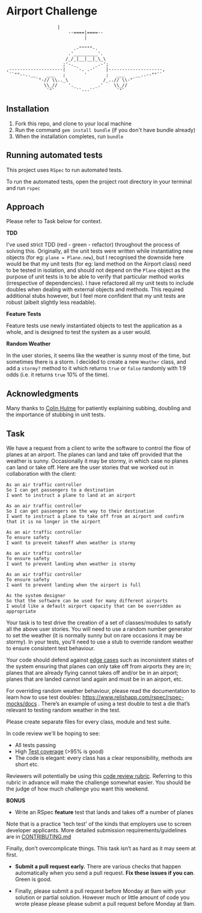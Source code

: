 Airport Challenge
=================
```
                   |
                       --====|====--
                             |  

                         .-"""""-. 
                       .'_________'. 
                      /_/_|__|__|_\_\
                     ;'-._       _.-';
,--------------------|    `-. .-'    |--------------------,
 ``""--..__    ___   ;       '       ;   ___    __..--""``
           `"-// \\.._\             /_..// \\-"`
              \\_//    '._       _.'    \\_//
               `"`        ``---``        `"`

```

Installation
-------

1. Fork this repo, and clone to your local machine
2. Run the command `gem install bundle` (if you don't have bundle already)
3. When the installation completes, run `bundle`

Running automated tests
-------
This project uses `RSpec` to run automated tests. 

To run the automated tests, open the project root directory in your terminal and run `rspec`

Approach
-------
Please refer to Task below for context.

**TDD**

I've used strict TDD (red - green - refactor) throughout the process of solving this. Originally, all the unit tests were written while instantiating new objects (for eg: `plane = Plane.new`), but I recognised the downside here would be that my unit tests (for eg: land method on the Airport class) need to be tested in isolation, and should not depend on the `Plane` object as the purpose of unit tests is to be able to verify that particular method works (irrespective of dependencies). I have refactored all my unit tests to include doubles when dealing with external objects and methods. This required additional stubs however, but I feel more confident that my unit tests are robust (albeit slightly less readable). 

**Feature Tests**

Feature tests use newly instantiated objects to test the application as a whole, and is designed to test the system as a user would.

**Random Weather**

In the user stories, it seems like the weather is sunny most of the time, but sometimes there is a storm. I decided to create a new `Weather` class, and add a `stormy?` method to it which returns `true` or `false` randomly with 1:9 odds (i.e. it returns `true` 10% of the time).

Acknowledgments
-------
Many thanks to [Colin Hulme](https://github.com/ch359) for patiently explaining subbing, doubling and the importance of stubbing in unit tests.

Task
-----

We have a request from a client to write the software to control the flow of planes at an airport. The planes can land and take off provided that the weather is sunny. Occasionally it may be stormy, in which case no planes can land or take off.  Here are the user stories that we worked out in collaboration with the client:

```
As an air traffic controller 
So I can get passengers to a destination 
I want to instruct a plane to land at an airport

As an air traffic controller 
So I can get passengers on the way to their destination 
I want to instruct a plane to take off from an airport and confirm that it is no longer in the airport

As an air traffic controller 
To ensure safety 
I want to prevent takeoff when weather is stormy 

As an air traffic controller 
To ensure safety 
I want to prevent landing when weather is stormy 

As an air traffic controller 
To ensure safety 
I want to prevent landing when the airport is full 

As the system designer
So that the software can be used for many different airports
I would like a default airport capacity that can be overridden as appropriate
```

Your task is to test drive the creation of a set of classes/modules to satisfy all the above user stories. You will need to use a random number generator to set the weather (it is normally sunny but on rare occasions it may be stormy). In your tests, you'll need to use a stub to override random weather to ensure consistent test behaviour.

Your code should defend against [edge cases](http://programmers.stackexchange.com/questions/125587/what-are-the-difference-between-an-edge-case-a-corner-case-a-base-case-and-a-b) such as inconsistent states of the system ensuring that planes can only take off from airports they are in; planes that are already flying cannot takes off and/or be in an airport; planes that are landed cannot land again and must be in an airport, etc.

For overriding random weather behaviour, please read the documentation to learn how to use test doubles: https://www.relishapp.com/rspec/rspec-mocks/docs . There’s an example of using a test double to test a die that’s relevant to testing random weather in the test.

Please create separate files for every class, module and test suite.

In code review we'll be hoping to see:

* All tests passing
* High [Test coverage](https://github.com/makersacademy/course/blob/master/pills/test_coverage.md) (>95% is good)
* The code is elegant: every class has a clear responsibility, methods are short etc. 

Reviewers will potentially be using this [code review rubric](docs/review.md).  Referring to this rubric in advance will make the challenge somewhat easier.  You should be the judge of how much challenge you want this weekend.

**BONUS**

* Write an RSpec **feature** test that lands and takes off a number of planes

Note that is a practice 'tech test' of the kinds that employers use to screen developer applicants.  More detailed submission requirements/guidelines are in [CONTRIBUTING.md](CONTRIBUTING.md)

Finally, don’t overcomplicate things. This task isn’t as hard as it may seem at first.

* **Submit a pull request early.**  There are various checks that happen automatically when you send a pull request.  **Fix these issues if you can**.  Green is good.

* Finally, please submit a pull request before Monday at 9am with your solution or partial solution.  However much or little amount of code you wrote please please please submit a pull request before Monday at 9am.

